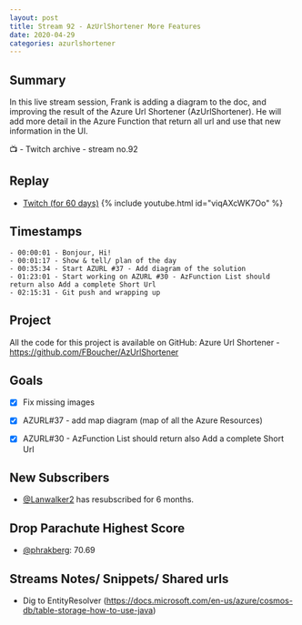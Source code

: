 ```yaml
---
layout: post
title: Stream 92 - AzUrlShortener More Features
date: 2020-04-29
categories: azurlshortener
---
```



## Summary

In this live stream session, Frank is adding a diagram to the doc, and improving the result of the Azure Url Shortener (AzUrlShortener). He will add more detail in the Azure Function that return all url and use that new information in the UI.

📺 - Twitch archive - stream no.92

## Replay


- [Twitch (for 60 days)](https://www.twitch.tv/videos/)
{% include youtube.html id="viqAXcWK7Oo" %}
<br/><!--more-->


## Timestamps


    - 00:00:01 - Bonjour, Hi!
    - 00:01:17 - Show & tell/ plan of the day
    - 00:35:34 - Start AZURL #37 - Add diagram of the solution
    - 01:23:01 - Start working on AZURL #30 - AzFunction List should return also Add a complete Short Url
    - 02:15:31 - Git push and wrapping up


Project
-------

All the code for this project is available on GitHub: Azure Url Shortener - https://github.com/FBoucher/AzUrlShortener



Goals
-----

- [X] Fix missing images
- [X] AZURL#37 - add map diagram (map of all the Azure Resources) 
- [X] AZURL#30 - AzFunction List should return also Add a complete Short Url


New Subscribers
---------------

- [@Lanwalker2](https://www.twitch.tv/Lanwalker2)  has resubscribed for 6 months.



Drop Parachute Highest Score
----------------------------

- [@phrakberg](https://www.twitch.tv/phrakberg):  70.69



Streams Notes/ Snippets/ Shared urls
-----------------------------------

- Dig to EntityResolver (https://docs.microsoft.com/en-us/azure/cosmos-db/table-storage-how-to-use-java)

